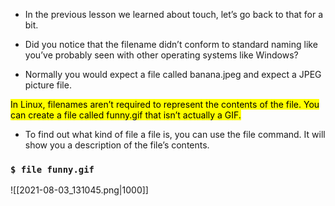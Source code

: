 -   In the previous lesson we learned about touch, let’s go back to that for a bit.

-   Did you notice that the filename didn’t conform to standard naming like you’ve probably seen with other operating systems like Windows?

-   Normally you would expect a file called banana.jpeg and expect a JPEG picture file.

<mark>In Linux, filenames aren’t required to represent the contents of the file.
You can create a file called funny.gif that isn’t actually a GIF.</mark>

- To find out what kind of file a file is, you can use the file command. It will show you a description of the file’s contents.

### `$ file funny.gif`

![[2021-08-03_131045.png|1000]]